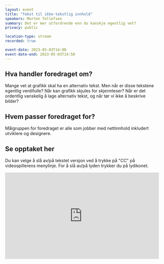 ```yaml
---
layout: event
title: "Tekst til ikke-tekstlig innhold"
speakers: Morten Tollefsen
summary: Det er mer utfordrende enn du kanskje egentlig vet?
privacy: public

location-type: stream
recorded: true

event-date: 2023-05-03T14:00
event-date-end: 2023-05-03T14:50
---
```

## Hva handler foredraget om?
Mange vet at grafikk skal ha en alternativ tekst. Men når er disse tekstene egentlig verdifulle? Når kan grafikk skjules for skjermleser? Når er det ordentlig vanskelig å lage alternativ tekst, og når tør vi ikke å beskrive bilder?

## Hvem passer foredraget for?
Målgruppen for foredraget er alle som jobber med nettinnhold inkludert utviklere og designere.

## Se opptaket her
Du kan velge å slå av/på tekstet versjon ved å trykke på "CC" på videospillerens menylinje. For å slå av/på lyden trykker du på lydikonet.

<div style="padding:56.25% 0 0 0;position:relative;"><iframe src="https://player.vimeo.com/video/831924474?h=d1dcb29c34&amp;badge=0&amp;autopause=0&amp;player_id=0&amp;app_id=58479" frameborder="0" allow="autoplay; fullscreen; picture-in-picture" allowfullscreen style="position:absolute;top:0;left:0;width:100%;height:100%;" title="Tekst til ikke-tekstlig innhold med Morten Tollefsen"></iframe></div><script src="https://player.vimeo.com/api/player.js"></script>
